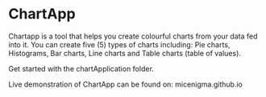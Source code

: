 # ChartApp
Chartapp is a tool that helps you create colourful charts from your data fed into it.
You can create five (5) types of charts including:
Pie charts,
Histograms,
Bar charts,
Line charts and
Table charts (table of values).

Get started with the chartApplication folder.

Live demonstration of ChartApp can be found on: micenigma.github.io
